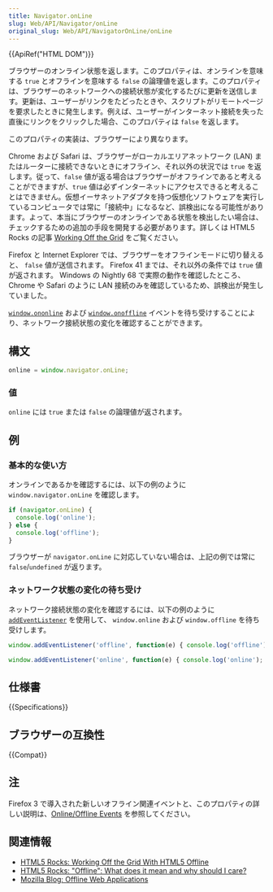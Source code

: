 ```yaml
---
title: Navigator.onLine
slug: Web/API/Navigator/onLine
original_slug: Web/API/NavigatorOnLine/onLine
---
```


{{ApiRef("HTML DOM")}}

ブラウザーのオンライン状態を返します。このプロパティは、オンラインを意味する `true` とオフラインを意味する `false` の論理値を返します。このプロパティは、ブラウザーのネットワークへの接続状態が変化するたびに更新を送信します。更新は、ユーザーがリンクをたどったときや、スクリプトがリモートページを要求したときに発生します。例えば、ユーザーがインターネット接続を失った直後にリンクをクリックした場合、このプロパティは `false` を返します。

このプロパティの実装は、ブラウザーにより異なります。

Chrome および Safari は、ブラウザーがローカルエリアネットワーク (LAN) またはルーターに接続できないときにオフライン、それ以外の状況では `true` を返します。従って、`false` 値が返る場合はブラウザーがオフラインであると考えることができますが、`true` 値は必ずインターネットにアクセスできると考えることはできません。仮想イーサネットアダプタを持つ仮想化ソフトウェアを実行しているコンピュータでは常に「接続中」になるなど、誤検出になる可能性があります。よって、本当にブラウザーのオンラインである状態を検出したい場合は、チェックするための追加の手段を開発する必要があります。詳しくは HTML5 Rocks の記事 [Working Off the Grid](https://www.html5rocks.com/en/mobile/workingoffthegrid.html) をご覧ください。

Firefox と Internet Explorer では、ブラウザーをオフラインモードに切り替えると、 `false` 値が送信されます。 Firefox 41 までは、それ以外の条件では `true` 値が返されます。 Windows の Nightly 68 で実際の動作を確認したところ、 Chrome や Safari のように LAN 接続のみを確認しているため、誤検出が発生していました。

[`window.ononline`](/ja/docs/Web/API/document.ononline) および [`window.onoffline`](/ja/docs/Web/API/document.onoffline) イベントを待ち受けすることにより、ネットワーク接続状態の変化を確認することができます。

## 構文

```js
online = window.navigator.onLine;
```

### 値

`online` には `true` または `false` の論理値が返されます。

## 例

### 基本的な使い方

オンラインであるかを確認するには、以下の例のように `window.navigator.onLine` を確認します。

```js
if (navigator.onLine) {
  console.log('online');
} else {
  console.log('offline');
}
```

ブラウザーが `navigator.onLine` に対応していない場合は、上記の例では常に `false`/`undefined` が返ります。

### ネットワーク状態の変化の待ち受け

ネットワーク接続状態の変化を確認するには、以下の例のように [`addEventListener`](/ja/docs/Web/API/EventTarget/addEventListener) を使用して、 `window.online` および `window.offline` を待ち受けします。

```js
window.addEventListener('offline', function(e) { console.log('offline'); });

window.addEventListener('online', function(e) { console.log('online'); });
```

## 仕様書

{{Specifications}}

## ブラウザーの互換性

{{Compat}}

## 注

Firefox 3 で導入された新しいオフライン関連イベントと、このプロパティの詳しい説明は、[Online/Offline Events‎](/ja/docs/Web/API/Navigator/Online_and_offline_events) を参照してください。

## 関連情報

- [HTML5 Rocks: Working Off the Grid With HTML5 Offline](https://www.html5rocks.com/en/mobile/workingoffthegrid.html)
- [HTML5 Rocks: "Offline": What does it mean and why should I care?](https://www.html5rocks.com/en/tutorials/offline/whats-offline/)
- [Mozilla Blog: Offline Web Applications](https://hacks.mozilla.org/2010/01/offline-web-applications/)
